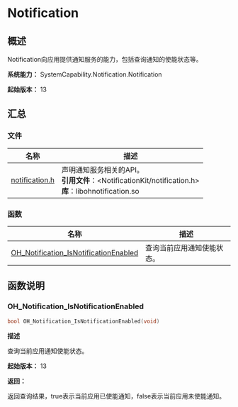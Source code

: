 # Notification


## 概述

Notification向应用提供通知服务的能力，包括查询通知的使能状态等。

**系统能力：** SystemCapability.Notification.Notification

**起始版本：** 13


## 汇总


### 文件

| 名称 | 描述 |
| -------- | -------- |
| [notification.h](notification_8h.md) | 声明通知服务相关的API。<br/>**引用文件**：&lt;NotificationKit/notification.h&gt;<br/>**库**：libohnotification.so|


### 函数

| 名称 | 描述 |
| -------- | -------- |
| [OH_Notification_IsNotificationEnabled](#oh_notification_isnotificationenabled)| 查询当前应用通知使能状态。 |

## 函数说明

### OH_Notification_IsNotificationEnabled

```cpp
bool OH_Notification_IsNotificationEnabled(void)
```

**描述**

查询当前应用通知使能状态。

**起始版本：** 13

**返回：**

返回查询结果，true表示当前应用已使能通知，false表示当前应用未使能通知。
